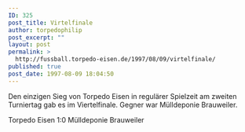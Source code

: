 ```yaml
---
ID: 325
post_title: Virtelfinale
author: torpedophilip
post_excerpt: ""
layout: post
permalink: >
  http://fussball.torpedo-eisen.de/1997/08/09/virtelfinale/
published: true
post_date: 1997-08-09 18:04:50
---
```

Den einzigen Sieg von Torpedo Eisen in regulärer Spielzeit am zweiten Turniertag gab es im Viertelfinale. Gegner war Mülldeponie Brauweiler.

Torpedo Eisen 1:0 Mülldeponie Brauweiler
